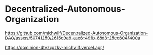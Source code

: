 # Decentralized-Autonomous-Organization


https://github.com/michwilf/Decentralized-Autonomous-Organization-DAO/assets/50741250/2615c9a6-aae6-49fb-88d3-25ec6047400a

https://dominion-4tyzugzkv-michwilf.vercel.app/
